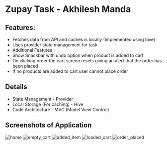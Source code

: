 # Zupay Task - Akhilesh Manda

## Features:

- Fetches data from API and caches is locally (Implemented using hive)
- Uses provider state management for task
- Additional Features :
- Show Snackbar with undo option when product is added to cart
- On clicking order the cart screen resets giving an alert that the order has been placed
- If no products are added to cart user cannot place order

## Details

- State Management - Provider
- Local Storage (For caching) - Hive
- Code Architecture - MVC (Model View Control)

## Screenshots of Application

![home](https://user-images.githubusercontent.com/70640191/202476272-56bf656d-d213-4608-996d-66e9c05db77c.jpeg)
![empty_cart](https://user-images.githubusercontent.com/70640191/202476292-4869625c-5f25-4652-bdf8-9b91972a0dd2.jpeg)
![added_item](https://user-images.githubusercontent.com/70640191/202476316-03924ba0-3968-4beb-8faf-d1519ab58f70.jpeg)
![loaded_cart](https://user-images.githubusercontent.com/70640191/202476324-6f41f4de-ade0-4bac-87fd-a42a3ab2b8de.jpeg)
![order_placed](https://user-images.githubusercontent.com/70640191/202476331-8b21ed9b-2715-49df-a3fa-9b4fa2bac99e.jpeg)

